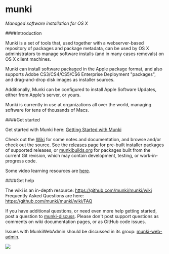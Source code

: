 munki
=====

_Managed software installation for OS X_

####Introduction

Munki is a set of tools that, used together with a webserver-based repository of packages and package metadata, can be used by OS X administrators to manage software installs (and in many cases removals) on OS X client machines.

Munki can install software packaged in the Apple package format, and also supports Adobe CS3/CS4/CS5/CS6 Enterprise Deployment "packages", and drag-and-drop disk images as installer sources.

Additionally, Munki can be configured to install Apple Software Updates, either from Apple's server, or yours.

Munki is currently in use at organizations all over the world, managing software for tens of thousands of Macs.

####Get started

Get started with Munki here: [Getting Started with Munki](https://github.com/munki/munki/wiki/)

Check out the [Wiki](https://github.com/munki/munki/wiki) for some notes and documentation, and browse and/or check out the source. See the [releases page](https://github.com/munki/munki/releases) for pre-built installer packages of supported releases, or [munkibuilds.org](https://munkibuilds.org) for packages built from the current Git revision, which may contain development, testing, or work-in-progress code.

Some video learning resources are [here](https://github.com/munki/munki/wiki/More-Links-And-Tools#video-resources).

####Get help

The wiki is an in-depth resource: https://github.com/munki/munki/wiki  
Frequently Asked Questions are here: https://github.com/munki/munki/wiki/FAQ

If you have additional questions, or need even more help getting started, post a question to [munki-discuss](https://groups.google.com/group/munki-discuss). Please don't post support questions as comments on wiki documentation pages, or as GitHub code issues.

Issues with MunkiWebAdmin should be discussed in its group: [munki-web-admin](https://groups.google.com/group/munki-web-admin).

![](https://github.com/munki/munki/wiki/images/managed_software_center.png)

